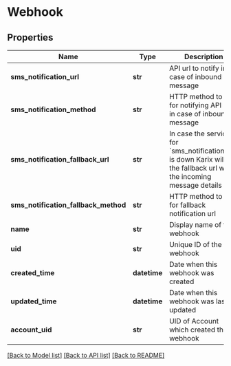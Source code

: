 # Webhook

## Properties
Name | Type | Description | Notes
------------ | ------------- | ------------- | -------------
**sms_notification_url** | **str** | API url to notify in case of inbound message | [optional] 
**sms_notification_method** | **str** | HTTP method to use for notifying API url in case of inbound message | [optional] 
**sms_notification_fallback_url** | **str** | In case the service for &#x60;sms_notification_url&#x60; is down Karix will hit the fallback url with the incoming message details  | [optional] 
**sms_notification_fallback_method** | **str** | HTTP method to use for fallback notification url | [optional] 
**name** | **str** | Display name of the webhook | [optional] 
**uid** | **str** | Unique ID of the webhook | [optional] 
**created_time** | **datetime** | Date when this webhook was created | [optional] 
**updated_time** | **datetime** | Date when this webhook was last updated | [optional] 
**account_uid** | **str** | UID of Account which created this webhook | [optional] 

[[Back to Model list]](../README.md#documentation-for-models) [[Back to API list]](../README.md#documentation-for-api-endpoints) [[Back to README]](../README.md)


